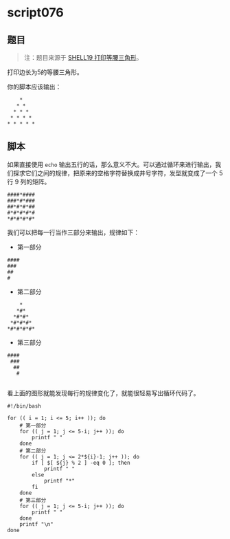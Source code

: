 # script076

## 题目

> 注：题目来源于 [SHELL19 打印等腰三角形](https://www.nowcoder.com/practice/1c55ca2b73a34e80bafd5978810dd8ea?tpId=195&tags=&title=&difficulty=0&judgeStatus=0&rp=1&sourceUrl=%2Fexam%2Foj%3Fpage%3D1%26tab%3DSHELL%25E7%25AF%2587%26topicId%3D195)。

打印边长为5的等腰三角形。

你的脚本应该输出：
```text
    *
   * *
  * * *
 * * * *
* * * * *
```





## 脚本

如果直接使用 `echo` 输出五行的话，那么意义不大。可以通过循环来进行输出，我们探求它们之间的规律，把原来的空格字符替换成井号字符，发型就变成了一个 5 行 9 列的矩阵。

```text
####*####
###*#*###
##*#*#*##
#*#*#*#*#
*#*#*#*#*
```

我们可以把每一行当作三部分来输出，规律如下：

- 第一部分

```text
####
###
##
#

```

- 第二部分

```text
    *
   *#*
  *#*#*
 *#*#*#*
*#*#*#*#*
```

- 第三部分

```text
####
 ###
  ##
   #
    
```

看上面的图形就能发现每行的规律变化了，就能很轻易写出循环代码了。


```shell
#!/bin/bash

for (( i = 1; i <= 5; i++ )); do
	# 第一部分
    for (( j = 1; j <= 5-i; j++ )); do
        printf " "
    done
    # 第二部分
    for (( j = 1; j <= 2*${i}-1; j++ )); do
        if [ $[ ${j} % 2 ] -eq 0 ]; then
            printf " "
        else
            printf "*"
        fi
    done
    # 第三部分
    for (( j = 1; j <= 5-i; j++ )); do
        printf " "
    done
    printf "\n"
done
```

